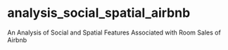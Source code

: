 # analysis_social_spatial_airbnb
An Analysis of Social and Spatial Features Associated with Room Sales of Airbnb
